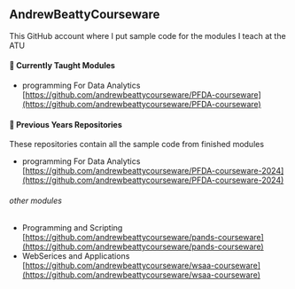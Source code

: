 ## AndrewBeattyCourseware
This GitHub account where I put sample code for the modules I teach at the ATU

#### 🌱 Currently Taught Modules
- programming For Data Analytics [https://github.com/andrewbeattycourseware/PFDA-courseware](https://github.com/andrewbeattycourseware/PFDA-courseware)


#### 🔭 Previous Years Repositories
These repositories contain all the sample code from finished modules

- programming For Data Analytics [https://github.com/andrewbeattycourseware/PFDA-courseware-2024](https://github.com/andrewbeattycourseware/PFDA-courseware-2024)

###### other modules
- Programming and Scripting [https://github.com/andrewbeattycourseware/pands-courseware](https://github.com/andrewbeattycourseware/pands-courseware)
- WebSerices and Applications [https://github.com/andrewbeattycourseware/wsaa-courseware](https://github.com/andrewbeattycourseware/wsaa-courseware)


<!--
**andrewbeattycourseware/andrewbeattycourseware** is a ✨ _special_ ✨ repository because its `README.md` (this file) appears on your GitHub profile.

Here are some ideas to get you started:

- 🔭 I’m currently working on ...
- 🌱 I’m currently learning ...
- 👯 I’m looking to collaborate on ...
- 🤔 I’m looking for help with ...
- 💬 Ask me about ...
- 📫 How to reach me: ...
- 😄 Pronouns: ...
- ⚡ Fun fact: ...
-->
